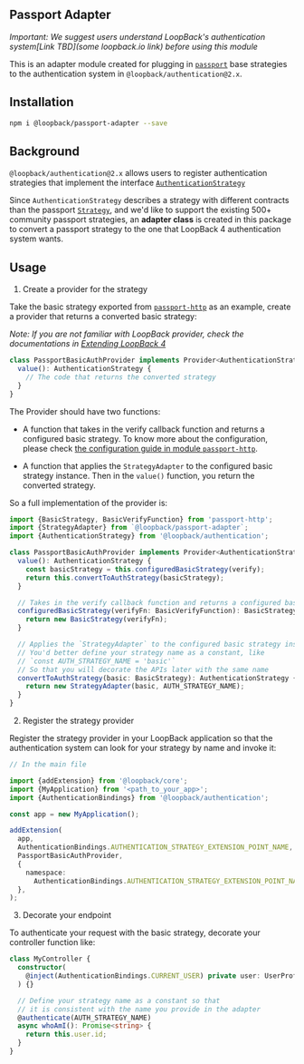 ## Passport Adapter

_Important: We suggest users understand LoopBack's authentication system[Link
TBD](some loopback.io link) before using this module_

This is an adapter module created for plugging in
[`passport`](https://www.npmjs.com/package/passport) base strategies to the
authentication system in `@loopback/authentication@2.x`.

## Installation

```sh
npm i @loopback/passport-adapter --save
```

## Background

`@loopback/authentication@2.x` allows users to register authentication
strategies that implement the interface
[`AuthenticationStrategy`](https://apidocs.strongloop.com/@loopback%2fdocs/authentication.html#AuthenticationStrategy)

Since `AuthenticationStrategy` describes a strategy with different contracts
than the passport
[`Strategy`](https://github.com/DefinitelyTyped/DefinitelyTyped/blob/master/types/passport/index.d.ts#L79),
and we'd like to support the existing 500+ community passport strategies, an
**adapter class** is created in this package to convert a passport strategy to
the one that LoopBack 4 authentication system wants.

## Usage

1. Create a provider for the strategy

Take the basic strategy exported from
[`passport-http`](https://github.com/jaredhanson/passport-http) as an example,
create a provider that returns a converted basic strategy:

_Note: If you are not familiar with LoopBack provider, check the documentations
in
[Extending LoopBack 4](https://loopback.io/doc/en/lb4/Extending-LoopBack-4.html)_

```ts
class PassportBasicAuthProvider implements Provider<AuthenticationStrategy> {
  value(): AuthenticationStrategy {
    // The code that returns the converted strategy
  }
}
```

The Provider should have two functions:

- A function that takes in the verify callback function and returns a configured
  basic strategy. To know more about the configuration, please check
  [the configuration guide in module `passport-http`](https://github.com/jaredhanson/passport-http#usage-of-http-basic).

- A function that applies the `StrategyAdapter` to the configured basic strategy
  instance. Then in the `value()` function, you return the converted strategy.

So a full implementation of the provider is:

```ts
import {BasicStrategy, BasicVerifyFunction} from 'passport-http';
import {StrategyAdapter} from `@loopback/passport-adapter`;
import {AuthenticationStrategy} from '@loopback/authentication';

class PassportBasicAuthProvider implements Provider<AuthenticationStrategy> {
  value(): AuthenticationStrategy {
    const basicStrategy = this.configuredBasicStrategy(verify);
    return this.convertToAuthStrategy(basicStrategy);
  }

  // Takes in the verify callback function and returns a configured basic strategy.
  configuredBasicStrategy(verifyFn: BasicVerifyFunction): BasicStrategy {
    return new BasicStrategy(verifyFn);
  }

  // Applies the `StrategyAdapter` to the configured basic strategy instance.
  // You'd better define your strategy name as a constant, like
  // `const AUTH_STRATEGY_NAME = 'basic'`
  // So that you will decorate the APIs later with the same name
  convertToAuthStrategy(basic: BasicStrategy): AuthenticationStrategy {
    return new StrategyAdapter(basic, AUTH_STRATEGY_NAME);
  }
}
```

2. Register the strategy provider

Register the strategy provider in your LoopBack application so that the
authentication system can look for your strategy by name and invoke it:

```ts
// In the main file

import {addExtension} from '@loopback/core';
import {MyApplication} from '<path_to_your_app>';
import {AuthenticationBindings} from '@loopback/authentication';

const app = new MyApplication();

addExtension(
  app,
  AuthenticationBindings.AUTHENTICATION_STRATEGY_EXTENSION_POINT_NAME,
  PassportBasicAuthProvider,
  {
    namespace:
      AuthenticationBindings.AUTHENTICATION_STRATEGY_EXTENSION_POINT_NAME,
  },
);
```

3. Decorate your endpoint

To authenticate your request with the basic strategy, decorate your controller
function like:

```ts
class MyController {
  constructor(
    @inject(AuthenticationBindings.CURRENT_USER) private user: UserProfile,
  ) {}

  // Define your strategy name as a constant so that
  // it is consistent with the name you provide in the adapter
  @authenticate(AUTH_STRATEGY_NAME)
  async whoAmI(): Promise<string> {
    return this.user.id;
  }
}
```

